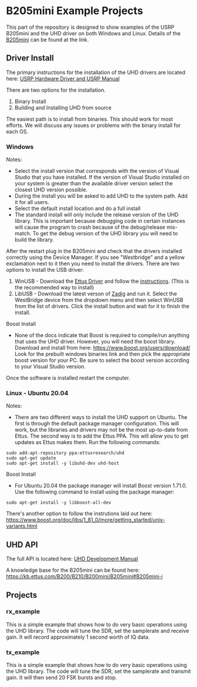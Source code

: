 # B205mini Example Projects
This part of the repository is designed to show examples of the USRP B205mini and the UHD driver on both Windows and Linux.  Details of the [B205mini](https://www.ettus.com/all-products/usrp-b205mini-i/) can be found at the link.

## Driver Install
The primary instructions for the installation of the UHD drivers are located here: [USRP Hardware Driver and USRP Manual](https://files.ettus.com/manual/index.html)

There are two options for the installation.
1. Binary Install
2. Building and Installing UHD from source

The easiest path is to install from binaries.  This should work for most efforts.  We will discuss any issues or problems with the binary install for each OS.

### Windows
Notes:
- Select the install version that corresponds with the version of Visual Studio that you have installed.  If the version of Visual Studio installed on your system is greater than the available driver version select the closest UHD version possible.
- During the install you will be asked to add UHD to the system path.  Add it for all users.
- Select the default install location and do a full install
- The standard install will only include the release version of the UHD library.  This is important because debugging code in certain instances will cause the program to crash because of the debug/release mis-match.  To get the debug version of the UHD library you will need to build the library.

After the restart plug in the B205mini and check that the drivers installed correctly using the Device Manager.  If you see "Westbridge" and a yellow exclamation next to it then you need to install the drivers.  There are two options to install the USB driver:
1. WinUSB - Download the [Ettus Driver](http://files.ettus.com/binaries/misc/erllc_uhd_winusb_driver.zip) and follow the [instructions](https://files.ettus.com/manual/page_transport.html#transport_usb_installwin).  (This is the recommended way to install)
2. LibUSB - Download the latest verson of [Zadig](https://github.com/pbatard/libwdi/releases/) and run it.  Select the WestBridge device from the dropdown menu and then select WinUSB from the list of drivers.  Click the install button and wait for it to finish the install.

Boost Install
- None of the docs indicate that Boost is required to compile/run anything that uses the UHD driver.  However, you will need the boost library.  Download and install from here: https://www.boost.org/users/download/  Look for the prebuilt windows binaries link and then pick the appropriate boost version for your PC.  Be sure to select the boost version according to your Visual Studio version.

Once the software is installed restart the computer.

### Linux - Ubuntu 20.04
Notes:
- There are two different ways to install the UHD support on Ubuntu.  The first is through the default package manager configuration.  This will work, but the libraries and drivers may not be the most up-to-date from Ettus.  The second way is to add the Ettus PPA.  This will allow you to get updates as Ettus makes them.  Run the following commands:

```
sudo add-apt-repository ppa:ettusresearch/uhd
sudo apt-get update
sudo apt-get install -y libuhd-dev uhd-host
```

Boost Install
- For Ubuntu 20.04 the package manager will install Boost version 1.71.0.  Use the following command to install using the package manager:

```
sudo apt-get install -y libboost-all-dev
```

There's another option to follow the instrutions laid out here: https://www.boost.org/doc/libs/1_81_0/more/getting_started/unix-variants.html

## UHD API
The full API is located here: [UHD Development Manual](https://files.ettus.com/manual/page_uhd.html)

A knowledge base for the B205mini can be found here: https://kb.ettus.com/B200/B210/B200mini/B205mini#B205mini-i

## Projects

### rx_example
This is a simple example that shows how to do very basic operations using the UHD library.  The code will tune the SDR, set the samplerate and receive gain.  It will record approximately 1 second worth of IQ data.

### tx_example
This is a simple example that shows how to do very basic operations using the UHD library.  The code will tune the SDR, set the samplerate and transmit gain.  It will then send 20 FSK bursts and stop.

